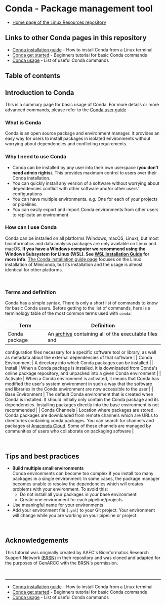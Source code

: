 # Conda - Package management tool

- [Home page of the Linux Resources repository](../README.md)

## Links to other Conda pages in this repository

- [Conda installation guide](/Conda/conda_installation_guide.md) - How to install Conda from a Linux terminal
- [Conda get started](/Conda/conda_get_started.md) - Beginners tutorial for basic Conda commands
- [Conda usage](/Conda/conda_usage.md) - List of useful Conda commands

## Table of contents


## Introduction to Conda

This is a summary page for basic usage of Conda. For more details or more advanced commands, please refer to the 
[Conda user guide](https://conda.io/projects/conda/en/latest/user-guide/index.html)

### What is Conda

Conda is an open source package and environment manager. It provides an easy way for users to install packages in 
isolated environments without worrying about dependencies and conflicting requirements.

### Why I need to use Conda

- Conda can be installed by any user into their own userspace (**you don't need admin rights**). This provides maximum 
control to users over their Conda installation.
- You can quickly install any version of a software without worrying about dependencies conflict with other software 
and/or other users' configurations
- You can have multiple environments. *e.g.* One for each of your projects or pipelines.
- You can easily export and import Conda environments from other users to replicate an environment.

### How can I use Conda

Conda can be installed on all platforms (Windows, macOS, Linux), but most bioinformatics and data analysis packages are 
only available on Linux and macOS. **If you have a Windows computer we recommend using the Windows Subsystem for Linux 
(WSL). See [WSL Installation Guide](/WSL_Workshop/WSL_installation.md) for more info.** 
[The Conda installation guide page](/Conda/conda_installation_guide.md) focuses on the Linux installation of Miniconda,
but its installation and the usage is almost identical for other platforms.

<br>

### Terms and definition

Conda has a simple syntax. There is only a short list of commands to know for basic Conda users. Before getting to the 
list of commands, here is a terminology table of the most common terms used with `conda`:

| Term | Definition |
| --- | --- |
| Conda package | An [archive](https://en.wikipedia.org/wiki/Archive_file) containing all of the executable files and 
configuration files necessary for a specific software tool or library, as well as metadata about the external 
dependencies of that software |
| Conda Environment | A directory into which Conda packages can be installed |
| Install | When a Conda package is installed, it is downloaded from Conda's online package repository, and unpacked 
into a given Conda environment |
| Activate | When a Conda environment is activated, it means that Conda has modified the user's system environment in 
such a way that the software and libraries in the Conda environment are now accessible to the user |
| Base Environment | The default Conda environment that is created when Conda is installed. It should initially only 
contain the Conda package and its dependencies. Installing packages directly into the base environment is not recommended |
| Conda Channels | Location where packages are stored. Conda packages are downloaded from remote channels which are 
URLs to directories containing conda packages. You can search for channels and packages at 
[Anaconda Cloud](https://anaconda.org/). Some of these channels are managed by communities of users who collaborate on 
packaging software |

<br>

## Tips and best practices

- **Build multiple small environments**  
   Conda environments can become too complex if you install too many packages in a single environment. In some cases, 
   the package manager becomes unable to resolve the dependencies which will creates problems with your environment. To avoid this:
  - Do not install all your packages in your base environment
  - Create one environment for each pipeline/projects
- Use meaningful name for your environments
- Add your environment file (`.yml`) to your Git project. Your environment will change while you are working on your pipeline or project.

<br>

## Acknowledgements 

This tutorial was originally created by AAFC's Bioinformatics Research Support Network [(BRSN)](mailto:aafc.bioinfosupport.aac@agr.gc.ca) 
in their repository and was cloned and adapted for the purposes of GenARCC with the BRSN's permission.

<br>

---

- [Conda installation guide](/Conda/conda_installation_guide.md) - How to install Conda from a Linux terminal
- [Conda get started](/Conda/conda_get_started.md) - Beginners tutorial for basic Conda commands
- [Conda usage](/Conda/conda_usage.md) - List of useful Conda commands
